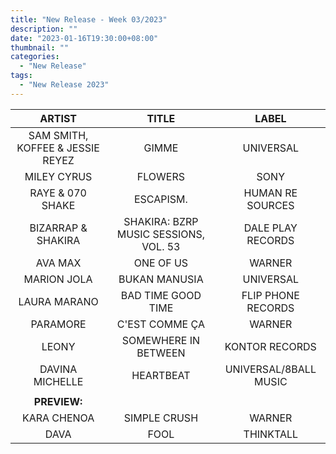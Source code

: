 ```yaml
---
title: "New Release - Week 03/2023"
description: ""
date: "2023-01-16T19:30:00+08:00"
thumbnail: ""
categories:
  - "New Release"
tags:
  - "New Release 2023"
---
```

<!--more-->
|ARTIST|TITLE|LABEL|
|:----:|:----:|:----:|
|SAM SMITH, KOFFEE & JESSIE REYEZ|GIMME|UNIVERSAL|
|MILEY CYRUS|FLOWERS|SONY|
|RAYE & 070 SHAKE|ESCAPISM.|HUMAN RE SOURCES|
|BIZARRAP & SHAKIRA|SHAKIRA: BZRP MUSIC SESSIONS, VOL. 53|DALE PLAY RECORDS|
|AVA MAX|ONE OF US|WARNER|
|MARION JOLA|BUKAN MANUSIA|UNIVERSAL|
|LAURA MARANO|BAD TIME GOOD TIME|FLIP PHONE RECORDS|
|PARAMORE|C'EST COMME ÇA|WARNER|
|LEONY|SOMEWHERE IN BETWEEN|KONTOR RECORDS|
|DAVINA MICHELLE|HEARTBEAT|UNIVERSAL/8BALL MUSIC|
| | | |
|**PREVIEW:**| |
|KARA CHENOA|SIMPLE CRUSH|WARNER|
|DAVA|FOOL|THINKTALL|